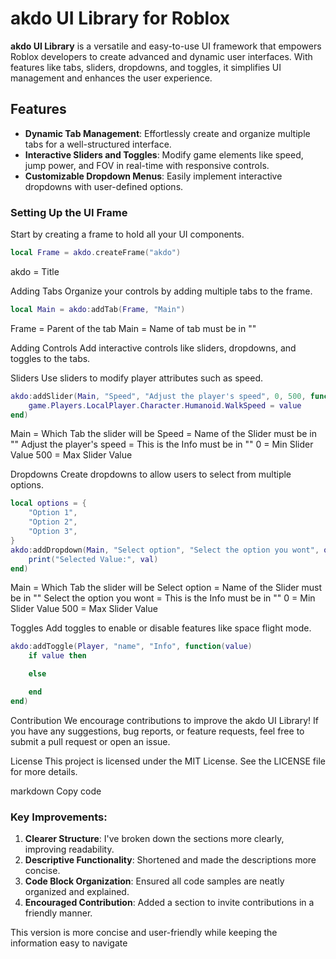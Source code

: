 # akdo UI Library for Roblox

**akdo UI Library** is a versatile and easy-to-use UI framework that empowers Roblox developers to create advanced and dynamic user interfaces. With features like tabs, sliders, dropdowns, and toggles, it simplifies UI management and enhances the user experience.

## Features

- **Dynamic Tab Management**: Effortlessly create and organize multiple tabs for a well-structured interface.
- **Interactive Sliders and Toggles**: Modify game elements like speed, jump power, and FOV in real-time with responsive controls.
- **Customizable Dropdown Menus**: Easily implement interactive dropdowns with user-defined options.

### Setting Up the UI Frame

Start by creating a frame to hold all your UI components.

```lua
local Frame = akdo.createFrame("akdo")
```
akdo = Title

Adding Tabs
Organize your controls by adding multiple tabs to the frame.

```lua
local Main = akdo:addTab(Frame, "Main")
```
Frame = Parent of the tab
Main = Name of tab must be in ""

Adding Controls
Add interactive controls like sliders, dropdowns, and toggles to the tabs.

Sliders
Use sliders to modify player attributes such as speed.

```lua
akdo:addSlider(Main, "Speed", "Adjust the player's speed", 0, 500, function(value)
    game.Players.LocalPlayer.Character.Humanoid.WalkSpeed = value
end)
```
Main = Which Tab the slider will be
Speed = Name of the Slider must be in ""
Adjust the player's speed = This is the Info must be in ""
0 = Min Slider Value
500 = Max Slider Value

Dropdowns
Create dropdowns to allow users to select from multiple options.

```lua
local options = {
    "Option 1",
    "Option 2",
    "Option 3",
}
akdo:addDropdown(Main, "Select option", "Select the option you wont", options, 2, function(val)
    print("Selected Value:", val)
end)
```
Main = Which Tab the slider will be
Select option = Name of the Slider must be in ""
Select the option you wont = This is the Info must be in ""
0 = Min Slider Value
500 = Max Slider Value

Toggles
Add toggles to enable or disable features like space flight mode.

```lua
akdo:addToggle(Player, "name", "Info", function(value)
    if value then

    else

    end
end)
```

Contribution
We encourage contributions to improve the akdo UI Library! If you have any suggestions, bug reports, or feature requests, feel free to submit a pull request or open an issue.

License
This project is licensed under the MIT License. See the LICENSE file for more details.

markdown
Copy code

### Key Improvements:
1. **Clearer Structure**: I've broken down the sections more clearly, improving readability.
2. **Descriptive Functionality**: Shortened and made the descriptions more concise.
3. **Code Block Organization**: Ensured all code samples are neatly organized and explained.
4. **Encouraged Contribution**: Added a section to invite contributions in a friendly manner.

This version is more concise and user-friendly while keeping the information easy to navigate
